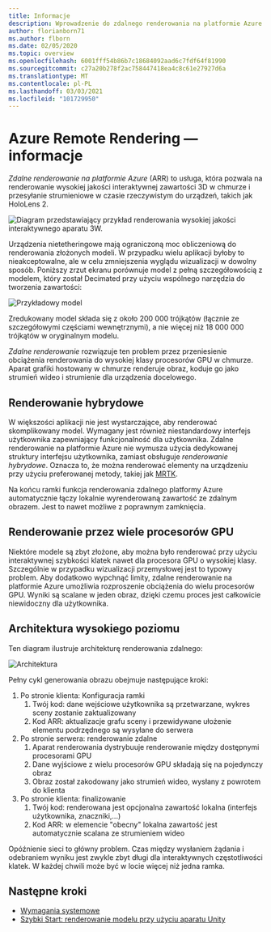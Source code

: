 ```yaml
---
title: Informacje
description: Wprowadzenie do zdalnego renderowania na platformie Azure
author: florianborn71
ms.author: flborn
ms.date: 02/05/2020
ms.topic: overview
ms.openlocfilehash: 6001fff54b86b7c18684092aad6c7fdf64f81990
ms.sourcegitcommit: c27a20b278f2ac758447418ea4c8c61e27927d6a
ms.translationtype: MT
ms.contentlocale: pl-PL
ms.lasthandoff: 03/03/2021
ms.locfileid: "101729950"
---
```

# <a name="about-azure-remote-rendering"></a>Azure Remote Rendering — informacje

*Zdalne renderowanie na platformie Azure* (ARR) to usługa, która pozwala na renderowanie wysokiej jakości interaktywnej zawartości 3D w chmurze i przesyłanie strumieniowe w czasie rzeczywistym do urządzeń, takich jak HoloLens 2.

![Diagram przedstawiający przykład renderowania wysokiej jakości interaktywnego aparatu 3W.](../media/arr-engine.png)

Urządzenia nietetheringowe mają ograniczoną moc obliczeniową do renderowania złożonych modeli. W przypadku wielu aplikacji byłoby to nieakceptowalne, ale w celu zmniejszenia wyglądu wizualizacji w dowolny sposób. Poniższy zrzut ekranu porównuje model z pełną szczegółowością z modelem, który został Decimated przy użyciu wspólnego narzędzia do tworzenia zawartości:

![Przykładowy model](./media/engine-model-decimated.png)

Zredukowany model składa się z około 200 000 trójkątów (łącznie ze szczegółowymi częściami wewnętrznymi), a nie więcej niż 18 000 000 trójkątów w oryginalnym modelu.

*Zdalne renderowanie* rozwiązuje ten problem przez przeniesienie obciążenia renderowania do wysokiej klasy procesorów GPU w chmurze. Aparat grafiki hostowany w chmurze renderuje obraz, koduje go jako strumień wideo i strumienie dla urządzenia docelowego.

## <a name="hybrid-rendering"></a>Renderowanie hybrydowe

W większości aplikacji nie jest wystarczające, aby renderować skomplikowany model. Wymagany jest również niestandardowy interfejs użytkownika zapewniający funkcjonalność dla użytkownika. Zdalne renderowanie na platformie Azure nie wymusza użycia dedykowanej struktury interfejsu użytkownika, zamiast obsługuje *renderowanie hybrydowe*. Oznacza to, że można renderować elementy na urządzeniu przy użyciu preferowanej metody, takiej jak [MRTK](https://microsoft.github.io/MixedRealityToolkit-Unity/Documentation/GettingStartedWithTheMRTK.html).

Na końcu ramki funkcja renderowania zdalnego platformy Azure automatycznie łączy lokalnie wyrenderowaną zawartość ze zdalnym obrazem. Jest to nawet możliwe z poprawnym zamknięcia.

## <a name="multi-gpu-rendering"></a>Renderowanie przez wiele procesorów GPU

Niektóre modele są zbyt złożone, aby można było renderować przy użyciu interaktywnej szybkości klatek nawet dla procesora GPU o wysokiej klasy. Szczególnie w przypadku wizualizacji przemysłowej jest to typowy problem. Aby dodatkowo wypchnąć limity, zdalne renderowanie na platformie Azure umożliwia rozproszenie obciążenia do wielu procesorów GPU. Wyniki są scalane w jeden obraz, dzięki czemu proces jest całkowicie niewidoczny dla użytkownika.

## <a name="high-level-architecture"></a>Architektura wysokiego poziomu

Ten diagram ilustruje architekturę renderowania zdalnego:

![Architektura](./media/arr-high-level-architecture.png)

Pełny cykl generowania obrazu obejmuje następujące kroki:

1. Po stronie klienta: Konfiguracja ramki
    1. Twój kod: dane wejściowe użytkownika są przetwarzane, wykres sceny zostanie zaktualizowany
    1. Kod ARR: aktualizacje grafu sceny i przewidywane ułożenie elementu podrzędnego są wysyłane do serwera
1. Po stronie serwera: renderowanie zdalne
    1. Aparat renderowania dystrybuuje renderowanie między dostępnymi procesorami GPU
    1. Dane wyjściowe z wielu procesorów GPU składają się na pojedynczy obraz
    1. Obraz został zakodowany jako strumień wideo, wysłany z powrotem do klienta
1. Po stronie klienta: finalizowanie
    1. Twój kod: renderowana jest opcjonalna zawartość lokalna (interfejs użytkownika, znaczniki,...)
    1. Kod ARR: w elemencie "obecny" lokalna zawartość jest automatycznie scalana ze strumieniem wideo

Opóźnienie sieci to główny problem. Czas między wysłaniem żądania i odebraniem wyniku jest zwykle zbyt długi dla interaktywnych częstotliwości klatek. W każdej chwili może być w locie więcej niż jedna ramka.

## <a name="next-steps"></a>Następne kroki

* [Wymagania systemowe](system-requirements.md)
* [Szybki Start: renderowanie modelu przy użyciu aparatu Unity](../quickstarts/render-model.md)
